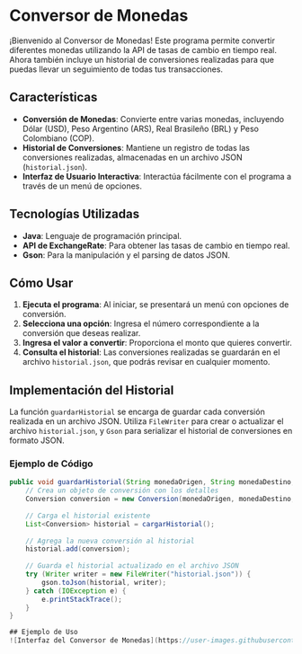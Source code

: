 # Conversor de Monedas

¡Bienvenido al Conversor de Monedas! Este programa permite convertir diferentes monedas utilizando la API de tasas de cambio en tiempo real. Ahora también incluye un historial de conversiones realizadas para que puedas llevar un seguimiento de todas tus transacciones.

## Características

- **Conversión de Monedas**: Convierte entre varias monedas, incluyendo Dólar (USD), Peso Argentino (ARS), Real Brasileño (BRL) y Peso Colombiano (COP).
- **Historial de Conversiones**: Mantiene un registro de todas las conversiones realizadas, almacenadas en un archivo JSON (`historial.json`).
- **Interfaz de Usuario Interactiva**: Interactúa fácilmente con el programa a través de un menú de opciones.

## Tecnologías Utilizadas

- **Java**: Lenguaje de programación principal.
- **API de ExchangeRate**: Para obtener las tasas de cambio en tiempo real.
- **Gson**: Para la manipulación y el parsing de datos JSON.

## Cómo Usar

1. **Ejecuta el programa**: Al iniciar, se presentará un menú con opciones de conversión.
2. **Selecciona una opción**: Ingresa el número correspondiente a la conversión que deseas realizar.
3. **Ingresa el valor a convertir**: Proporciona el monto que quieres convertir.
4. **Consulta el historial**: Las conversiones realizadas se guardarán en el archivo `historial.json`, que podrás revisar en cualquier momento.

## Implementación del Historial

La función `guardarHistorial` se encarga de guardar cada conversión realizada en un archivo JSON. Utiliza `FileWriter` para crear o actualizar el archivo `historial.json`, y `Gson` para serializar el historial de conversiones en formato JSON.

### Ejemplo de Código

```java
public void guardarHistorial(String monedaOrigen, String monedaDestino, double monto, double resultado) {
    // Crea un objeto de conversión con los detalles
    Conversion conversion = new Conversion(monedaOrigen, monedaDestino, monto, resultado);
    
    // Carga el historial existente
    List<Conversion> historial = cargarHistorial();
    
    // Agrega la nueva conversión al historial
    historial.add(conversion);
    
    // Guarda el historial actualizado en el archivo JSON
    try (Writer writer = new FileWriter("historial.json")) {
        gson.toJson(historial, writer);
    } catch (IOException e) {
        e.printStackTrace();
    }
}

## Ejemplo de Uso
![Interfaz del Conversor de Monedas](https://user-images.githubusercontent.com/screenshots/Captura.png) 


